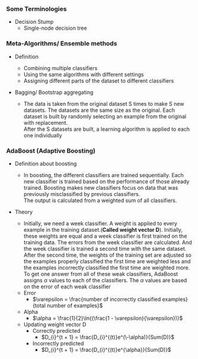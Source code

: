 ### Some Terminologies
* Decision Stump
  * Single-node decision tree

### Meta-Algorithms/ Ensemble methods
* Definition
  * Combining multiple classifiers
  * Using the same algorithms with different settings
  * Assigning different parts of the dataset to different classifiers

* Bagging/ Bootstrap aggregating
  * The data is taken from the original dataset S times to make S new datasets. The datasets are the same size as the original. Each dataset is built by randomly selecting an example from the original with replacement.  
  After the S datasets are built, a learning algorithm is applied to each one individually

### AdaBoost (Adaptive Boosting)
* Definition about boosting
  * In boosting, the different classifiers are trained sequentially. Each new classifier is trained based on the performance of those already trained. Boosting makes new classifiers focus on data that was previously misclassified by previous classifiers.  
  The output is calculated from a weighted sum of all classifiers.

* Theory
  * Initially, we need a week classifier. A weight is applied to every example in the training dataset.(**Called weight vector D**). Initially, these weights are equal and a week classifier is first trained on the training data. The errors from the week classifier are calculated. And the week classifier is trained a second time with the same dataset. After the second time, the weights of the training set are adjusted so the examples properly classified the first time are weighted less and the examples incorrectly classified the first time are weighted more.  
  To get one answer from all of these weak classifiers, AdaBoost assigns $\alpha$ values to each of the classifiers. The $\alpha$ values are based on the error of each weak classifier
  * Error
    * $\varepsilon = \frac{number of incorrectly classified examples}{total number of examples}$
  * Alpha
    * $\alpha = \frac{1}{2}\ln{(\frac{1 - \varepsilon}{\varepsilon})}$
  * Updating weight vector D
    * Correctly predicted
      * $D_{i}^{t + 1} = \frac{D_{i}^{(t)}e^(\-\alpha)}{Sum(D)}$
    * Incorrectly predicted
      * $D_{i}^{t + 1} = \frac{D_{i}^{(t)}e^{\alpha}}{Sum(D)}$
  
 
